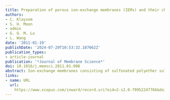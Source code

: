 ```yaml
---
title: Preparation of porous ion-exchange membranes (IEMs) and their characterizations
authors:
- C. Klaysom
- S. H. Moon
- admin
- G. Q. M. Lu
- L. Wang
date: '2011-01-19'
publishDate: '2024-07-20T10:53:32.187662Z'
publication_types:
- article-journal
publication: '*Journal of Membrane Science*'
doi: 10.1016/j.memsci.2011.01.008
abstract: Ion-exchange membranes consisting of sulfonated polyether sulfone with controllable porosities and structures were prepared via a two-step phase inversion procedure. The porosity of membranes has been deliberately controlled by adjusting drying conditions. It was experimentally evidenced that membranes with high porosities possessed excellent conductivity; they also had poor selectivity and mechanical stability, while non-porous membranes exhibited much better selectivity and mechanical strength at the cost of lower conductivity. Porous membranes with 2.11 mequiv cm−3 of fixed charged density, 0.33 mS cm−1 of conductivity, 0.9 of transport number and ∼500 MPa of Young's modulus were obtained by carefully controlling the two-step phase inversion preparation process. The results from this work lead to better understanding of the relationship among the formation conditions in water/dimethylformamide (DMF)/sulfonated polyether sulfone (sPES) system, structures and properties of membranes, which may shed light on advanced membrane design for appropriate applications.
links:
- name: URL
  url: 
    https://www.scopus.com/inward/record.uri?eid=2-s2.0-79952247766&doi=10.1016%2fj.memsci.2011.01.008&partnerID=40&md5=28799edf75a7e23678513915f2f42a2d
---
```

